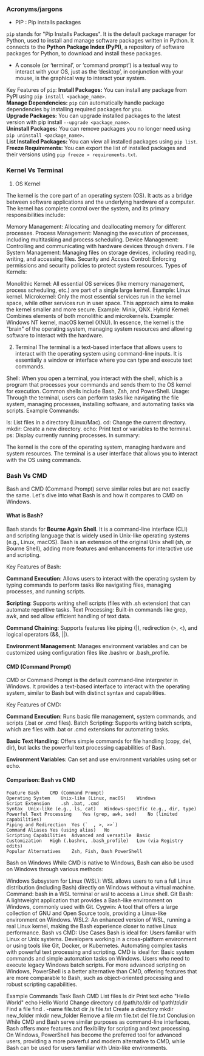 
### Acronyms/jargons

* PIP : Pip installs packages

```pip``` stands for "Pip Installs Packages". It is the default package manager for Python, used to install and manage software packages written in Python. It connects to the **Python Package Index (PyPI)**, a repository of software packages for Python, to download and install these packages.


* A console (or ‘terminal’, or ‘command prompt’) is a textual way to interact with your OS, just as the ‘desktop’, in conjunction with your mouse, is the graphical way to interact your system.

Key Features of ```pip```:
**Install Packages:** You can install any package from PyPI using 
```pip install <package_name>```.<br>
**Manage Dependencies:** ```pip``` can automatically handle package dependencies by installing required packages for you.<br>
**Upgrade Packages:** You can upgrade installed packages to the latest version with pip install ```--upgrade <package_name>```.<br>
**Uninstall Packages:** You can remove packages you no longer need using ```pip uninstall <package_name>```.<br>
**List Installed Packages:** You can view all installed packages using ```pip list```.<br>
**Freeze Requirements:** You can export the list of installed packages and their versions using ```pip freeze > requirements.txt```.<br>

### Kernel Vs Terminal

1. OS Kernel

The kernel is the core part of an operating system (OS). It acts as a bridge between software applications and the underlying hardware of a computer. The kernel has complete control over the system, and its primary responsibilities include:

Memory Management: Allocating and deallocating memory for different processes.
Process Management: Managing the execution of processes, including multitasking and process scheduling.
Device Management: Controlling and communicating with hardware devices through drivers.
File System Management: Managing files on storage devices, including reading, writing, and accessing files.
Security and Access Control: Enforcing permissions and security policies to protect system resources.
Types of Kernels:

Monolithic Kernel: All essential OS services (like memory management, process scheduling, etc.) are part of a single large kernel. Example: Linux kernel.
Microkernel: Only the most essential services run in the kernel space, while other services run in user space. This approach aims to make the kernel smaller and more secure. Example: Minix, QNX.
Hybrid Kernel: Combines elements of both monolithic and microkernels. Example: Windows NT kernel, macOS kernel (XNU).
In essence, the kernel is the "brain" of the operating system, managing system resources and allowing software to interact with the hardware.

2. Terminal
The terminal is a text-based interface that allows users to interact with the operating system using command-line inputs. It is essentially a window or interface where you can type and execute text commands.

Shell: When you open a terminal, you interact with the shell, which is a program that processes your commands and sends them to the OS kernel for execution. Common shells include Bash, Zsh, and PowerShell.
Usage: Through the terminal, users can perform tasks like navigating the file system, managing processes, installing software, and automating tasks via scripts.
Example Commands:

ls: List files in a directory (Linux/Mac).
cd: Change the current directory.
mkdir: Create a new directory.
echo: Print text or variables to the terminal.
ps: Display currently running processes.
In summary:

The kernel is the core of the operating system, managing hardware and system resources.
The terminal is a user interface that allows you to interact with the OS using commands.



### Bash Vs CMD

Bash and CMD (Command Prompt) serve similar roles but are not exactly the same. Let's dive into what Bash is and how it compares to CMD on Windows.

#### What is Bash?

Bash stands for **Bourne Again Shell**. It is a command-line interface (CLI) and scripting language that is widely used in Unix-like operating systems (e.g., Linux, macOS). Bash is an extension of the original Unix shell (sh, or Bourne Shell), adding more features and enhancements for interactive use and scripting.

Key Features of Bash:

**Command Execution**: Allows users to interact with the operating system by typing commands to perform tasks like navigating files, managing processes, and running scripts.

**Scripting**: Supports writing shell scripts (files with .sh extension) that can automate repetitive tasks.
Text Processing: Built-in commands like grep, awk, and sed allow efficient handling of text data.

**Command Chaining**: Supports features like piping (|), redirection (>, <), and logical operators (&&, ||).

**Environment Management**: Manages environment variables and can be customized using configuration files like .bashrc or .bash_profile.

#### CMD (Command Prompt)

CMD or Command Prompt is the default command-line interpreter in Windows. It provides a text-based interface to interact with the operating system, similar to Bash but with distinct syntax and capabilities.

Key Features of CMD:

**Command Execution**: Runs basic file management, system commands, and scripts (.bat or .cmd files).
Batch Scripting: Supports writing batch scripts, which are files with .bat or .cmd extensions for automating tasks.

**Basic Text Handling**: Offers simple commands for file handling (copy, del, dir), but lacks the powerful text processing capabilities of Bash.

**Environment Variables**: Can set and use environment variables using set or echo.

#### Comparison: Bash vs CMD
```
Feature	Bash	CMD (Command Prompt)
Operating System	Unix-like (Linux, macOS)	Windows
Script Extension	.sh	.bat, .cmd
Syntax	Unix-like (e.g., ls, cat)	Windows-specific (e.g., dir, type)
Powerful Text Processing	Yes (grep, awk, sed)	No (limited capabilities)
Piping and Redirection	Yes (`	, >, >>`)
Command Aliases	Yes (using alias)	No
Scripting Capabilities	Advanced and versatile	Basic
Customization	High (.bashrc, .bash_profile)	Low (via Registry edits)
Popular Alternatives	Zsh, Fish, Dash	PowerShell

```



Bash on Windows
While CMD is native to Windows, Bash can also be used on Windows through various methods:

Windows Subsystem for Linux (WSL):
WSL allows users to run a full Linux distribution (including Bash) directly on Windows without a virtual machine.
Command: bash in a WSL terminal or wsl to access a Linux shell.
Git Bash:
A lightweight application that provides a Bash-like environment on Windows, commonly used with Git.
Cygwin:
A tool that offers a large collection of GNU and Open Source tools, providing a Linux-like environment on Windows.
WSL2:
An enhanced version of WSL, running a real Linux kernel, making the Bash experience closer to native Linux performance.
Bash vs CMD: Use Cases
Bash is ideal for:
Users familiar with Linux or Unix systems.
Developers working in a cross-platform environment or using tools like Git, Docker, or Kubernetes.
Automating complex tasks with powerful text processing and scripting.
CMD is ideal for:
Basic system commands and simple automation tasks on Windows.
Users who need to execute legacy Windows batch scripts.
For more advanced scripting on Windows, PowerShell is a better alternative than CMD, offering features that are more comparable to Bash, such as object-oriented processing and robust scripting capabilities.

Example Commands
Task	Bash	CMD
List files	ls	dir
Print text	echo "Hello World"	echo Hello World
Change directory	cd /path/to/dir	cd \path\to\dir
Find a file	find . -name file.txt	dir /s file.txt
Create a directory	mkdir new_folder	mkdir new_folder
Remove a file	rm file.txt	del file.txt
Conclusion
While CMD and Bash serve similar purposes as command-line interfaces, Bash offers more features and flexibility for scripting and text processing. On Windows, PowerShell has become the preferred tool for advanced users, providing a more powerful and modern alternative to CMD, while Bash can be used for users familiar with Unix-like environments.


